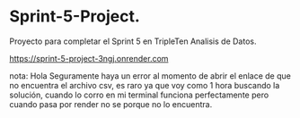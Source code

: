 # Sprint-5-Project.
Proyecto para completar el Sprint 5 en TripleTen Analisis de Datos.

https://sprint-5-project-3ngj.onrender.com

nota: Hola Seguramente haya un error al momento de abrir el enlace de que no encuentra el archivo csv, es raro ya que voy como 1 hora buscando la solución, cuando lo corro en mi terminal funciona perfectamente pero cuando pasa por render no se porque no lo encuentra. 
